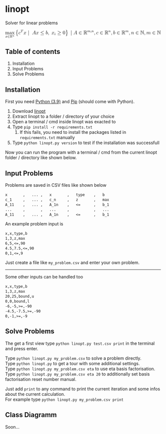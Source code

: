 # linopt
Solver for linear problems  

![Mathematical expression of a linear problem](problem_eq.svg "Linear Problem")

## Table of contents
1. Installation
2. Input Problems
3. Solve Problems

## Installation
First you need [Python (3.9)](https://www.python.org/downloads/release/python-3913/ "Download Python 3.9")
and [Pip](https://www.python.org/downloads/release/python-3913/ "Download Pip") (should come with Python).

1. Download [linopt](TODO "Download linopt")
2. Extract linopt to a folder / directory of your choice
3. Open a terminal / cmd inside linopt was exacted to
4. Type ``pip install -r requirements.txt``
   1. If this fails, you need to install the packages listed in ``requirements.txt`` manually
5. Type ``python linopt.py version`` to test if the installation was successfull

Now you can run the program with a terminal / cmd from the current linopt folder / directory like shown below.

## Input Problems
Problems are saved in CSV files like shown below
```csv
x       ,   ... ,   x       ,   type    ,   b
c_1     ,   ... ,   c_n     ,   z       ,   max
A_11    ,   ... ,   A_1n    ,   <=      ,   b_1
...     ,       ,   ...     ,           ,   ...
A_11    ,   ... ,   A_1n    ,   <=      ,   b_1
```

An example problem input is
```csv
x,x,type,b
1,3,z,max
6,5,<=,90
4.5,7.5,<=,90
0,1,<=,9
```

Just create a file like ``my_problem.csv`` and enter your own problem.

<hr>

Some other inputs can be handled too
```csv
x,x,type,b
1,3,z,max
20,25,bound,u
0,0,bound,l
-6,-5,>=,-90
-4.5,-7.5,>=,-90
0,-1,>=,-9
```

## Solve Problems
The get a first view type ``python linopt.py test.csv print`` in the terminal and press enter.

Type ``python linopt.py my_problem.csv`` to solve a problem directly.  
Type ``python linopt.py`` to get a tour with some additional settings.  
Type ``python linopt.py my_problem.csv eta`` to use eta basis factorisation.  
Type ``python linopt.py my_problem.csv eta 20`` to additionally set basis factorisation reset number manual.  

Just add ``print`` to any command to print the current iteration and some infos about the current calculation.   
For example type ``python linopt.py my_problem.csv print``

## Class Diagramm
Soon...